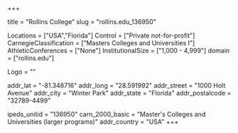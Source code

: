 
+++

title = "Rollins College"
slug = "rollins.edu_136950"

Locations = ["USA","Florida"]
Control = ["Private not-for-profit"]
CarnegieClassification = ["Masters Colleges and Universities I"]
AthleticConferences = ["None"]
InstitutionalSize = ["1,000 - 4,999"]
domain = ["rollins.edu"]

Logo = ""

addr_lat = "-81.348716"
addr_long = "28.591992"
addr_street = "1000 Holt Avenue"
addr_city = "Winter Park"
addr_state = "Florida"
addr_postalcode = "32789-4499"

ipeds_unitid = "136950"
carn_2000_basic = "Master's Colleges and Universities (larger programs)"
addr_country = "USA"
+++
    
